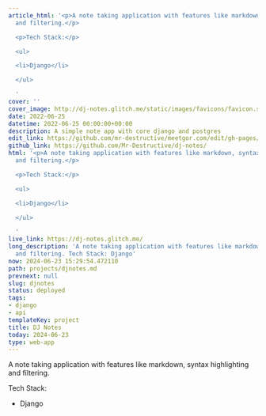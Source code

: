 ```yaml
---
article_html: '<p>A note taking application with features like markdown, syntax highlighting
  and filtering.</p>

  <p>Tech Stack:</p>

  <ul>

  <li>Django</li>

  </ul>

  '
cover: ''
cover_image: http://dj-notes.glitch.me/static/images/favicons/favicon.svg
date: 2022-06-25
datetime: 2022-06-25 00:00:00+00:00
description: A simple note app with core django and postgres
edit_link: https://github.com/mr-destructive/meetgor.com/edit/gh-pages/projects/djnotes.md
github_link: https://github.com/Mr-Destructive/dj-notes/
html: '<p>A note taking application with features like markdown, syntax highlighting
  and filtering.</p>

  <p>Tech Stack:</p>

  <ul>

  <li>Django</li>

  </ul>

  '
live_link: https://dj-notes.glitch.me/
long_description: 'A note taking application with features like markdown, syntax highlighting
  and filtering. Tech Stack: Django'
now: 2024-06-23 15:29:54.472110
path: projects/djnotes.md
prevnext: null
slug: djnotes
status: deployed
tags:
- django
- api
templateKey: project
title: DJ Notes
today: 2024-06-23
type: web-app
---
```


A note taking application with features like markdown, syntax highlighting and filtering.

Tech Stack:
- Django